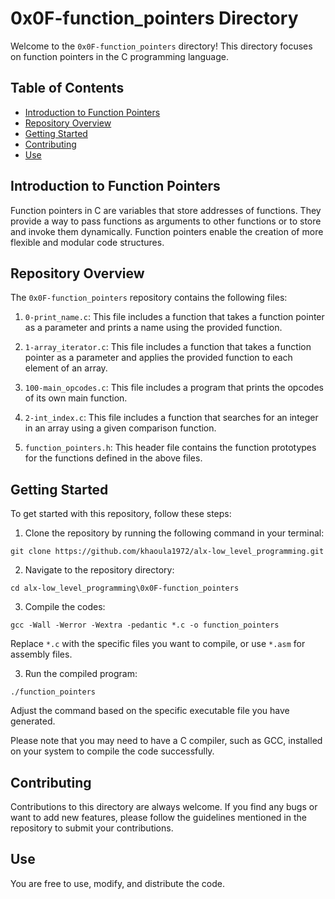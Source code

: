 # 0x0F-function_pointers Directory

Welcome to the `0x0F-function_pointers` directory! This directory focuses on function pointers in the C programming language.

## Table of Contents

- [Introduction to Function Pointers](#introduction-to-function-pointers)
- [Repository Overview](#repository-overview)
- [Getting Started](#getting-started)
- [Contributing](#contributing)
- [Use](#use)

## Introduction to Function Pointers

Function pointers in C are variables that store addresses of functions. They provide a way to pass functions as arguments to other functions or to store and invoke them dynamically. Function pointers enable the creation of more flexible and modular code structures.

## Repository Overview

The `0x0F-function_pointers` repository contains the following files:

1. `0-print_name.c`: This file includes a function that takes a function pointer as a parameter and prints a name using the provided function.

2. `1-array_iterator.c`: This file includes a function that takes a function pointer as a parameter and applies the provided function to each element of an array.

3. `100-main_opcodes.c`: This file includes a program that prints the opcodes of its own main function.

4. `2-int_index.c`: This file includes a function that searches for an integer in an array using a given comparison function.

5. `function_pointers.h`: This header file contains the function prototypes for the functions defined in the above files.

## Getting Started

To get started with this repository, follow these steps:

1. Clone the repository by running the following command in your terminal:
```   
git clone https://github.com/khaoula1972/alx-low_level_programming.git
``` 
2. Navigate to the repository directory:
```
cd alx-low_level_programming\0x0F-function_pointers
```
3. Compile the codes:
``` 
gcc -Wall -Werror -Wextra -pedantic *.c -o function_pointers
``` 
Replace `*.c` with the specific files you want to compile, or use `*.asm` for assembly files.

3. Run the compiled program:
``` 
./function_pointers
``` 
Adjust the command based on the specific executable file you have generated.

Please note that you may need to have a C compiler, such as GCC, installed on your system to compile the code successfully.

## Contributing

Contributions to this directory are always welcome. If you find any bugs or want to add new features, please follow the guidelines mentioned in the repository to submit your contributions.

## Use
You are free to use, modify, and distribute the code.
